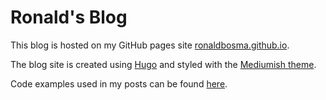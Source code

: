 # Ronald's Blog

This blog is hosted on my GitHub pages site [ronaldbosma.github.io](https://ronaldbosma.github.io).

The blog site is created using [Hugo](http://www.gohugo.com/) and styled with the [Mediumish theme](https://themes.gohugo.io/mediumish-gohugo-theme/).

Code examples used in my posts can be found [here](https://github.com/ronaldbosma/blog-code-examples).